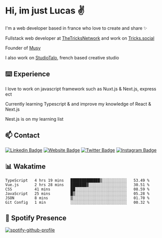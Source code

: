 # Hi, im just Lucas ✌️

I'm a web developer based in france who love to create and share ✨

Fullstack web developer at [TheTricksNetwork](https://thetricksnetwork.com/) and work on [Tricks.social](https://tricks.social)

Founder of [Musy](https://musy.app)

I also work on [StudioTalo](https://talodev.fr), french based creative studio

## ⌨️ Experience

I love to work on javascript framework such as Nuxt.js & Next.js, express ect

Currently learning Typescript & and improve my knowledge of React & Next.js

Nest.js is on my learning list

## 📫 Contact

[![Linkedin Badge](https://img.shields.io/badge/-LinkedIn-0e76a8?style=flat-square&logo=Linkedin&logoColor=white)](https://www.linkedin.com/in/lucasbellier/)
[![Website Badge](https://img.shields.io/badge/Website-3b5998?style=flat-square&logo=google-chrome&logoColor=white)](https://lucasblr.fr)
[![Twitter Badge](https://img.shields.io/badge/-Twitter-00acee?style=flat-square&logo=Twitter&logoColor=white)](https://twitter.com/ImJustLucas_)
[![Instagram Badge](https://img.shields.io/badge/-Instagram-e4405f?style=flat-square&logo=Instagram&logoColor=white)](https://instagram.com/luuucas.blr/)

## 📊 Wakatime
<!--START_SECTION:waka-->

```text
TypeScript   4 hrs 19 mins   █████████████▒░░░░░░░░░░░   53.49 %
Vue.js       2 hrs 28 mins   ███████▓░░░░░░░░░░░░░░░░░   30.51 %
CSS          41 mins         ██░░░░░░░░░░░░░░░░░░░░░░░   08.59 %
JavaScript   25 mins         █▒░░░░░░░░░░░░░░░░░░░░░░░   05.28 %
JSON         8 mins          ▒░░░░░░░░░░░░░░░░░░░░░░░░   01.70 %
Git Config   1 min           ░░░░░░░░░░░░░░░░░░░░░░░░░   00.32 %
```

<!--END_SECTION:waka-->

## 🎵 Spotify Presence

[![spotify-github-profile](https://spotify-github-profile.vercel.app/api/view?uid=zelder175&cover_image=true&theme=novatorem&show_offline=true&background_color=ffffff&bar_color=e3f6fb&bar_color_cover=true)](https://spotify-github-profile.vercel.app/api/view?uid=zelder175&redirect=true)
